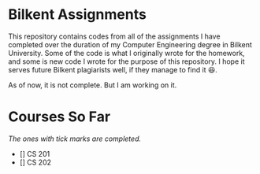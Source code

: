 # Bilkent Assignments
This repository contains codes from all of the assignments I have completed over the duration of my Computer Engineering degree in Bilkent University. Some of the code is what I originally wrote for the homework, and some is new code I wrote for the purpose of this repository. I hope it serves future Bilkent plagiarists well, if they manage to find it :satisfied:.

As of now, it is not complete. But I am working on it.

# Courses So Far
*The ones with tick marks are completed.*
- [] CS 201
- [] CS 202
